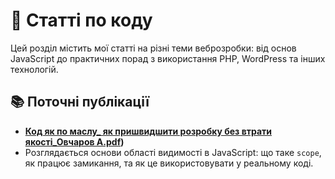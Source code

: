 # 📝 Статті по коду

Цей розділ містить мої статті на різні теми веброзробки: від основ JavaScript до практичних порад з використання PHP, WordPress та інших технологій.

## 📚 Поточні публікації

- **[Код як по маслу_ як пришвидшити розробку без втрати якості_Овчаров А.pdf](https://github.com/ovcharovcoder/dev-notes/blob/main/articles/%D0%9A%D0%BE%D0%B4%20%D1%8F%D0%BA%20%D0%BF%D0%BE%20%D0%BC%D0%B0%D1%81%D0%BB%D1%83_%20%D1%8F%D0%BA%20%D0%BF%D1%80%D0%B8%D1%88%D0%B2%D0%B8%D0%B4%D1%88%D0%B8%D1%82%D0%B8%20%D1%80%D0%BE%D0%B7%D1%80%D0%BE%D0%B1%D0%BA%D1%83%20%D0%B1%D0%B5%D0%B7%20%D0%B2%D1%82%D1%80%D0%B0%D1%82%D0%B8%20%D1%8F%D0%BA%D0%BE%D1%81%D1%82%D1%96_%D0%9E%D0%B2%D1%87%D0%B0%D1%80%D0%BE%D0%B2%20%D0%90.pdf))**
- Розглядається основи області видимості в JavaScript: що таке `scope`, як працює замикання, та як це використовувати у реальному коді.

